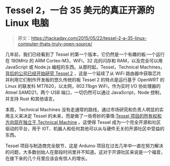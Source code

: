 # Tessel 2，一台 35 美元的真正开源的 Linux 电脑

> 原文：<https://hackaday.com/2015/05/22/tessel-2-a-35-linux-computer-thats-truly-open-source/>

几年前，我们已经看到了 Tessel 的第一个版本，它仍然是一个有趣的板:一个运行在 180MHz 的 ARM Cortex-M3，WiFi，32 兆的闪存和 RAM，以及完全可以用 JavaScript 或 Node.js 编程的东西。从那时起，Tessel，Technical Machines，[背后的公司已经开始研究 Tessel 2](https://tessel.io/) ，这是一个延续了从 WiFi 路由器中获取芯片并利用它们制作开发板的悠久传统的板 Tessel 2 的特点是运行基于 OpenWRT 的 Linux 的联发科 MT7620，以太网，802.11bgn WiFi，作为实时 I/O 协处理器的 Atmel SAMD21，两个 USB 端口，一切仍然可以通过 JavaScript，Node 控制，并支持 Rust 和其他语言。

本周，Technical Machines 没有走通常的路线，通过市场研究和负责人明显的实用主义来决定 Tessel 的未来，而是做了一些奇妙的事情:[Tessel 项目的所有权和方向现在独立于 Technical Machine](http://us7.campaign-archive1.com/?u=f32fc2fe1a1f2c3463a081e4b&id=50da055592&e=280fda05f1) 。这使得 Tessel 成为一个完全开源和社区驱动的平台，用于 I0T、机器人和任何其他可以从与硬件无关的开源社区中受益的东西。

Tessel 项目与制造商完全脱节，这是 Arduino 项目在过去几年中一直在努力解决的问题，大多数创始人在那段时间里并不知道。这对于开源社区来说是一个福音，在接下来的几个月里应该会有惊人的增长。